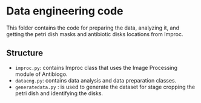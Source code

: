 # Data engineering code
This folder contains the code for preparing the data, analyzing it, and getting the petri dish masks and antibiotic disks locations from Improc.
## Structure
* `improc.py`: contains Improc class that uses the Image Processing module of Antibiogo.
* `dataeng.py`: contains data analysis and data preparation classes.
* `generatedata.py` : is used to generate the dataset for stage cropping the petri dish and identifying the disks.